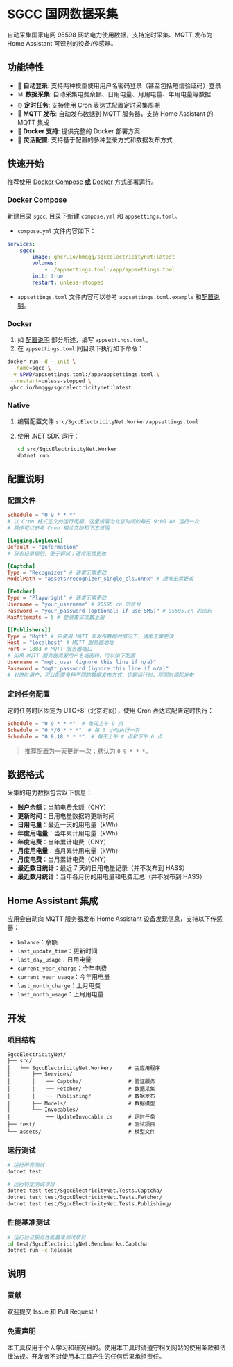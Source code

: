 # SGCC 国网数据采集

自动采集国家电网 95598 网站电力使用数据，支持定时采集、MQTT 发布为 Home Assistant 可识别的设备/传感器。

## 功能特性

- 🔐 **自动登录**: 支持两种模型使用用户名密码登录（甚至包括短信验证码）登录
- 📊 **数据采集**: 自动采集电费余额、日用电量、月用电量、年用电量等数据
- ⏰ **定时任务**: 支持使用 Cron 表达式配置定时采集周期
- 📡 **MQTT 发布**: 自动发布数据到 MQTT 服务器，支持 Home Assistant 的 MQTT 集成
- 🐳 **Docker 支持**: 提供完整的 Docker 部署方案
- 🔧 **灵活配置**: 支持基于配置的多种登录方式和数据发布方式

## 快速开始

推荐使用 [Docker Compose](#docker-compose) **或** [Docker](#docker) 方式部署运行。

### Docker Compose

新建目录 `sgcc`, 目录下新建 `compose.yml` 和  `appsettings.toml`。

- `compose.yml` 文件内容如下：

```yaml
services:
    sgcc:
        image: ghcr.io/hmqgg/sgccelectricitynet:latest
        volumes:
            - ./appsettings.toml:/app/appsettings.toml
        init: true
        restart: unless-stopped
```

- `appsettings.toml` 文件内容可以参考 `appsettings.toml.example` 和[配置说明](#配置说明)。

### Docker

1. 如 [配置说明](#配置说明) 部分所述，编写 `appsettings.toml`。
2. 在 `appsettings.toml` 同目录下执行如下命令：

```bash
docker run -d --init \
 --name=sgcc \
 -v $PWD/appsettings.toml:/app/appsettings.toml \
 --restart=unless-stopped \
 ghcr.io/hmqgg/sgccelectricitynet:latest
```

### Native

1. 编辑配置文件 `src/SgccElectricityNet.Worker/appsettings.toml`
2. 使用 .NET SDK 运行：

    ```bash
    cd src/SgccElectricityNet.Worker
    dotnet run
    ```

## 配置说明

### 配置文件

```toml
Schedule = "0 9 * * *" 
# 以 Cron 格式定义的运行周期，这里设置为北京时间的每日 9:00 AM 运行一次
# 具体可以参考 Cron 相关文档和下方说明

[Logging.LogLevel]
Default = "Information"
# 日志记录级别，便于调试；通常无需更改

[Captcha]
Type = "Recognizer" # 通常无需更改
ModelPath = "assets/recognizer_single_cls.onnx" # 通常无需更改

[Fetcher]
Type = "Playwright" # 通常无需更改
Username = "your_username" # 95595.cn 的账号
Password = "your_password (optional: if use SMS)" # 95595.cn 的密码
MaxAttempts = 5 # 登录重试次数上限

[[Publishers]]
Type = "Mqtt" # 只使用 MQTT 来发布数据的情况下，通常无需更改
Host = "localhost" # MQTT 服务器地址
Port = 1883 # MQTT 服务器端口
# 如果 MQTT 服务器需要用户名或密码，可以如下配置
Username = "mqtt_user (ignore this line if n/a)"
Password = "mqtt_password (ignore this line if n/a)"
# 对进阶用户，可以配置多种不同的数据发布方式，定期运行时，将同时调起发布
```

### 定时任务配置

定时任务时区固定为 UTC+8（北京时间），使用 Cron 表达式配置定时执行：

```toml
Schedule = "0 9 * * *"  # 每天上午 9 点
Schedule = "0 */6 * * *"  # 每 6 小时执行一次
Schedule = "0 8,18 * * *"  # 每天上午 8 点和下午 6 点
```

> 推荐配置为一天更新一次；默认为 `0 9 * * *`。

## 数据格式

采集的电力数据包含以下信息：

- **账户余额**：当前电费余额（CNY）
- **更新时间**：日用电量数据的更新时间
- **日用电量**：最近一天的用电量（kWh）
- **年度用电量**：当年累计用电量（kWh）
- **年度电费**：当年累计电费（CNY）
- **月度用电量**：当月累计用电量（kWh）
- **月度电费**：当月累计电费（CNY）
- **最近数日统计**：最近 7 天的日用电量记录（并不发布到 HASS）
- **最近数月统计**：当年各月份的用电量和电费汇总（并不发布到 HASS）

## Home Assistant 集成

应用会自动向 MQTT 服务器发布 Home Assistant 设备发现信息，支持以下传感器：

- `balance`：余额
- `last_update_time`：更新时间
- `last_day_usage`：日用电量
- `current_year_charge`：今年电费
- `current_year_usage`：今年用电量
- `last_month_charge`：上月电费
- `last_month_usage`：上月用电量

## 开发

### 项目结构

```tree
SgccElectricityNet/
├── src/
│   └── SgccElectricityNet.Worker/     # 主应用程序
│       ├── Services/
│       │   ├── Captcha/               # 验证服务
│       │   ├── Fetcher/               # 数据采集
│       │   └── Publishing/            # 数据发布
│       ├── Models/                    # 数据模型
│       └── Invocables/
|           └── UpdateInvocable.cs     # 定时任务
├── test/                              # 测试项目
└── assets/                            # 模型文件
```

### 运行测试

```bash
# 运行所有测试
dotnet test

# 运行特定测试项目
dotnet test test/SgccElectricityNet.Tests.Captcha/
dotnet test test/SgccElectricityNet.Tests.Fetcher/
dotnet test test/SgccElectricityNet.Tests.Publishing/
```

### 性能基准测试

```bash
# 运行验证服务性能基准测试项目
cd test/SgccElectricityNet.Benchmarks.Captcha
dotnet run -c Release
```

## 说明

### 贡献

欢迎提交 Issue 和 Pull Request！

### 免责声明

本工具仅用于个人学习和研究目的。使用本工具时请遵守相关网站的使用条款和法律法规。开发者不对使用本工具产生的任何后果承担责任。
